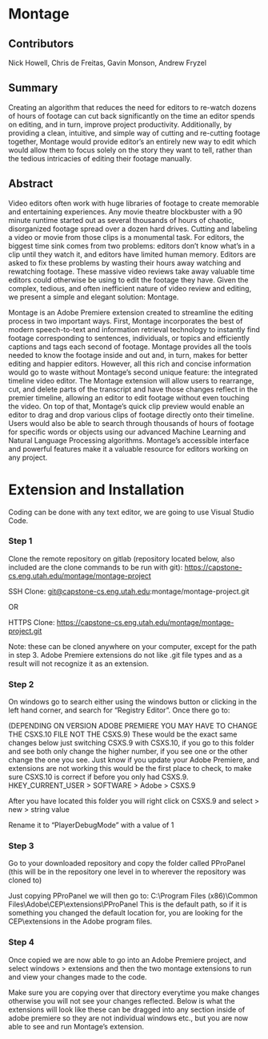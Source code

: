 # Montage

## **Contributors**
Nick Howell, Chris de Freitas,
Gavin Monson,
Andrew Fryzel



## **Summary**  
Creating an algorithm that reduces the need for editors to re-watch dozens of hours of footage can cut back significantly on the time an editor spends on editing, and in turn, improve project productivity. Additionally, by providing a clean, intuitive, and simple way of cutting and re-cutting footage together, Montage would provide editor’s an entirely new way to edit which would allow them to focus solely on the story they want to tell, rather than the tedious intricacies of editing their footage manually.

## **Abstract**  
Video editors often work with huge libraries of footage to create memorable and entertaining experiences. Any movie theatre blockbuster with a 90 minute runtime started out as several thousands of hours of chaotic, disorganized footage spread over a dozen hard drives. Cutting and labeling a video or movie from those clips is a monumental task. For editors, the biggest time sink comes from two problems: editors don’t know what’s in a clip until they watch it, and editors have limited human memory. Editors are asked to fix these problems by wasting their hours away watching and rewatching footage. These massive video reviews take away valuable time editors could otherwise be using to edit the footage they have. Given the complex, tedious, and often inefficient nature of video review and editing, we present a simple and elegant solution: Montage.  

Montage is an Adobe Premiere extension created to streamline the editing process in two important  ways. First, Montage incorporates the best of modern speech-to-text and information retrieval technology to instantly find footage corresponding to sentences, individuals, or topics and efficiently captions and tags each second of footage. Montage provides all the tools needed to know the footage inside and out and, in turn, makes for better editing and happier editors. However, all this rich and concise information would go to waste without Montage’s second unique feature: the integrated timeline video editor. The Montage extension will allow users to rearrange, cut, and delete parts of the transcript and have those changes reflect in the premier timeline, allowing an editor to edit footage without even touching the video. On top of that, Montage’s quick clip preview would enable an editor to drag and drop various clips of footage directly onto their timeline. Users would also be able to search through thousands of hours of footage for specific words or objects using our advanced Machine Learning and Natural Language Processing algorithms. Montage’s accessible interface and powerful features make it a valuable resource for editors working on any project.

# Extension and Installation

Coding can be done with any text editor, we are going to use Visual Studio Code.

### **Step 1**

Clone the remote repository on gitlab (repository located below, also included are the clone commands to be run with git): 
https://capstone-cs.eng.utah.edu/montage/montage-project

SSH Clone:
git@capstone-cs.eng.utah.edu:montage/montage-project.git

OR

HTTPS Clone:
https://capstone-cs.eng.utah.edu/montage/montage-project.git

Note: these can be cloned anywhere on  your computer, except for the path in step 3. Adobe Premiere extensions do not like .git file types and as a result will not recognize it as an extension.

### **Step 2**

On windows go to search either using the windows button or clicking in the left hand corner, and search for “Registry Editor”. Once there go to:

(DEPENDING ON VERSION ADOBE PREMIERE YOU MAY HAVE TO CHANGE THE CSXS.10 FILE NOT THE CSXS.9) These would be the exact same changes below just switching CSXS.9 with CSXS.10, if you go to this folder and see both only change the higher number, if you see one or the other change the one you see. Just know if you update your Adobe Premiere, and extensions are not working this would be the first place to check, to make sure CSXS.10 is correct if before you only had CSXS.9.
HKEY_CURRENT_USER > SOFTWARE > Adobe > CSXS.9 


After you have located this folder you will right click on CSXS.9 and select > new > string value


Rename it to “PlayerDebugMode” with a value of 1

### **Step 3**

Go to your downloaded repository and copy the folder called PProPanel (this will be in the repository one level in to wherever the repository was cloned to)

Just copying PProPanel we will then go to:
C:\Program Files (x86)\Common Files\Adobe\CEP\extensions\PProPanel
This is the default path, so if it is something you changed the default location for, you are looking for the CEP\extensions in the Adobe program files.

### **Step 4**

Once copied we are now able to go into an Adobe Premiere project, and select windows > extensions and then the two montage extensions to run and view your changes made to the code. 


Make sure you are copying over that directory everytime you make changes otherwise you will not see your changes reflected. Below is what the extensions will look like these can be dragged into any section inside of adobe premiere so they are not individual windows etc., but you are now able to see and run Montage’s extension.



